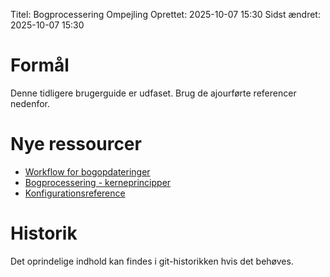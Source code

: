 Titel: Bogprocessering Ompejling
Oprettet: 2025-10-07 15:30
Sidst ændret: 2025-10-07 15:30

# Formål
Denne tidligere brugerguide er udfaset. Brug de ajourførte referencer nedenfor.

# Nye ressourcer
- [Workflow for bogopdateringer](../GUIDES/BOOK_UPDATES.md)
- [Bogprocessering - kerneprincipper](../CORE/04_BOG_PROCESSERING.md)
- [Konfigurationsreference](../REFERENCE/KONFIGURATION.md)

# Historik
Det oprindelige indhold kan findes i git-historikken hvis det behøves.
